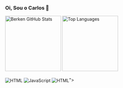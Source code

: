 ### Oi, Sou o Carlos 👋

<div style= "display: inline_block">
<img height="180em" alt="Berken GitHub Stats" src=https://github-readme-stats.vercel.app/api?username=CarlosBerken&show_icons=true&theme=dark&include_all_commits=true&count_private=true">
<img height="180em" alt="Top Languages" src="https://github-readme-stats.vercel.app/api/top-langs/?username=CarlosBerken&layout=compact&langs_count=7&theme=dark">
</div>
<div style= "display: inline_block"><br/>
<img align="center" alt="HTML" img src="https://cdn.jsdelivr.net/gh/devicons/devicon/icons/html5/html5-original.svg" />
<img align="center" alt="JavaScript" src="https://img.shields.io/badge/JavaScript-323330?style=for-the-badge&logo=javascript&logoColor=F7DF1E">
<img align="center" alt="HTML" src="<img src="https://cdn.jsdelivr.net/gh/devicons/devicon/icons/html5/html5-original.svg" />">
</div>
